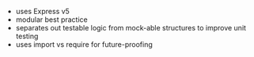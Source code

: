 * uses Express v5
* modular best practice
* separates out testable logic from mock-able structures to improve unit testing
* uses import vs require for future-proofing
